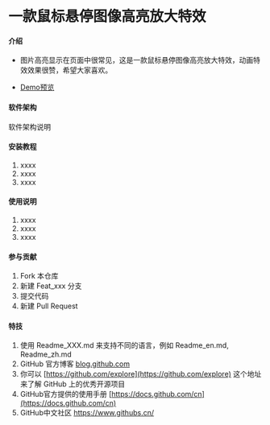 # 一款鼠标悬停图像高亮放大特效

#### 介绍

- 图片高亮显示在页面中很常见，这是一款鼠标悬停图像高亮放大特效，动画特效效果很赞，希望大家喜欢。

- [Demo预览](https://sunyctf.github.io/front-end-demos/css-effects/鼠标悬停图像高亮放大特效/index.html)

#### 软件架构

软件架构说明


#### 安装教程

1.  xxxx
2.  xxxx
3.  xxxx

#### 使用说明

1.  xxxx
2.  xxxx
3.  xxxx

#### 参与贡献

1.  Fork 本仓库
2.  新建 Feat_xxx 分支
3.  提交代码
4.  新建 Pull Request


#### 特技

1.  使用 Readme\_XXX.md 来支持不同的语言，例如 Readme\_en.md, Readme\_zh.md
2.  GitHub 官方博客 [blog.github.com](https://github.blog)
3.  你可以 [https://github.com/explore](https://github.com/explore) 这个地址来了解 GitHub 上的优秀开源项目
4.  GitHub官方提供的使用手册 [https://docs.github.com/cn](https://docs.github.com/cn)
5.  GitHub中文社区 https://www.githubs.cn/